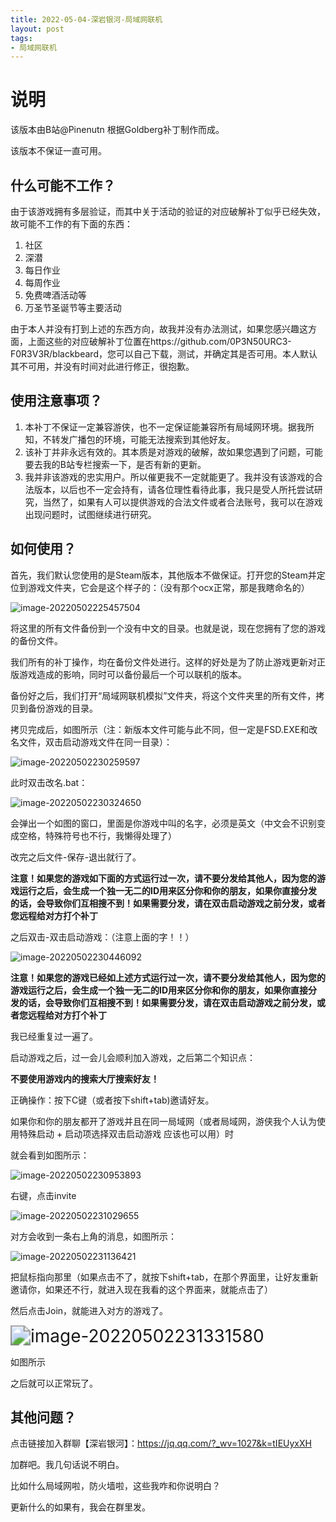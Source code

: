 ```yaml
---
title: 2022-05-04-深岩银河-局域网联机
layout: post
tags: 
- 局域网联机
---
```


# 说明

该版本由B站@Pinenutn 根据Goldberg补丁制作而成。

该版本不保证一直可用。

## 什么可能不工作？

由于该游戏拥有多层验证，而其中关于活动的验证的对应破解补丁似乎已经失效，故可能不工作的有下面的东西：

1. 社区
2. 深潜
3. 每日作业
4. 每周作业
5. 免费啤酒活动等
6. 万圣节圣诞节等主要活动

由于本人并没有打到上述的东西方向，故我并没有办法测试，如果您感兴趣这方面，上面这些的对应破解补丁位置在https://github.com/0P3N50URC3-F0R3V3R/blackbeard，您可以自己下载，测试，并确定其是否可用。本人默认其不可用，并没有时间对此进行修正，很抱歉。

## 使用注意事项？

1. 本补丁不保证一定兼容游侠，也不一定保证能兼容所有局域网环境。据我所知，不转发广播包的环境，可能无法搜索到其他好友。
2. 该补丁并非永远有效的。其本质是对游戏的破解，故如果您遇到了问题，可能要去我的B站专栏搜索一下，是否有新的更新。
3. 我并非该游戏的忠实用户。所以催更我不一定就能更了。我并没有该游戏的合法版本，以后也不一定会持有，请各位理性看待此事，我只是受人所托尝试研究，当然了，如果有人可以提供游戏的合法文件或者合法账号，我可以在游戏出现问题时，试图继续进行研究。

## 如何使用？

首先，我们默认您使用的是Steam版本，其他版本不做保证。打开您的Steam并定位到游戏文件夹，它会是这个样子的：（没有那个ocx正常，那是我瞎命名的）

![image-20220502225457504](../../src/assets/img/image-20220502225457504.png)



将这里的所有文件备份到一个没有中文的目录。也就是说，现在您拥有了您的游戏的备份文件。

我们所有的补丁操作，均在备份文件处进行。这样的好处是为了防止游戏更新对正版游戏造成的影响，同时可以备份最后一个可以联机的版本。

备份好之后，我们打开“局域网联机模拟”文件夹，将这个文件夹里的所有文件，拷贝到备份游戏的目录。

拷贝完成后，如图所示（注：新版本文件可能与此不同，但一定是FSD.EXE和改名文件，双击启动游戏文件在同一目录）：

![image-20220502230259597](../../src/assets/img/image-20220502230259597.png)

此时双击改名.bat：

![image-20220502230324650](../../src/assets/img/image-20220502230324650.png)

会弹出一个如图的窗口，里面是你游戏中叫的名字，必须是英文（中文会不识别变成空格，特殊符号也不行，我懒得处理了）

改完之后文件-保存-退出就行了。

**注意！如果您的游戏如下面的方式运行过一次，请不要分发给其他人，因为您的游戏运行之后，会生成一个独一无二的ID用来区分你和你的朋友，如果你直接分发的话，会导致你们互相搜不到！如果需要分发，请在双击启动游戏之前分发，或者您远程给对方打个补丁**

之后双击-双击启动游戏：（注意上面的字！！）

![image-20220502230446092](../../src/assets/img/image-20220502230446092-16515038866171.png)

**注意！如果您的游戏已经如上述方式运行过一次，请不要分发给其他人，因为您的游戏运行之后，会生成一个独一无二的ID用来区分你和你的朋友，如果你直接分发的话，会导致你们互相搜不到！如果需要分发，请在双击启动游戏之前分发，或者您远程给对方打个补丁**

我已经重复过一遍了。

启动游戏之后，过一会儿会顺利加入游戏，之后第二个知识点：

**不要使用游戏内的搜索大厅搜索好友！**

正确操作：按下C键（或者按下shift+tab)邀请好友。

如果你和你的朋友都开了游戏并且在同一局域网（或者局域网，游侠我个人认为使用特殊启动 + 启动项选择双击启动游戏 应该也可以用）时

就会看到如图所示：

![image-20220502230953893](../../src/assets/img/image-20220502230953893.png)

右键，点击invite

![image-20220502231029655](../../src/assets/img/image-20220502231029655.png)

对方会收到一条右上角的消息，如图所示：

![image-20220502231136421](../../src/assets/img/image-20220502231136421.png)

把鼠标指向那里（如果点击不了，就按下shift+tab，在那个界面里，让好友重新邀请你，如果还不行，就进入现在我看的这个界面来，就能点击了）

然后点击Join，就能进入对方的游戏了。

<img src="../../src/assets/img/image-20220502231331580.png" alt="image-20220502231331580" style="zoom:200%;" />

如图所示

之后就可以正常玩了。

## 其他问题？

点击链接加入群聊【深岩银河】：https://jq.qq.com/?_wv=1027&k=tIEUyxXH

加群吧。我几句话说不明白。

比如什么局域网啦，防火墙啦，这些我咋和你说明白？

更新什么的如果有，我会在群里发。

